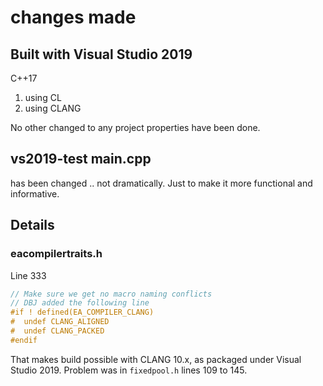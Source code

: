 
# changes made

## Built with Visual Studio 2019 

C++17

1. using CL
2. using CLANG

No other changed to any project properties have been done.

## vs2019-test main.cpp

has been changed .. not dramatically. Just to make it more functional and informative.

## Details

### eacompilertraits.h

Line 333

```cpp
// Make sure we get no macro naming conflicts
// DBJ added the following line
#if ! defined(EA_COMPILER_CLANG)
#  undef CLANG_ALIGNED 
#  undef CLANG_PACKED 
#endif
```

That makes build possible with CLANG 10.x, as packaged under Visual Studio 2019. Problem was in `fixedpool.h` lines 109 to 145.